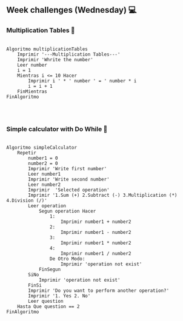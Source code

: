 <h2>Week challenges (Wednesday) 💻</h2>

<h3>Multiplication Tables 📝</h3>
<pre>
  <code>
Algoritmo multiplicationTables
	Imprimir '---Multiplication Tables---'
	Imprimir 'Whrite the number'
	Leer number
	i = 1
	Mientras i <= 10 Hacer
		Imprimir i ' * ' number ' = ' number * i
		i = i + 1
	FinMientras
FinAlgoritmo
   </code>
</pre>

</br>

<h3>Simple calculator with Do While 📝</h3>
<pre>
  <code>
Algoritmo simpleCalculator
	Repetir
		number1 = 0
		number2 = 0
		Imprimir 'Write first number'
		Leer number1
		Imprimir 'Write second number'
		Leer number2
		Imprimir  'Selected operation'
		Imprimir '1.Sum (+) 2.Subtract (-) 3.Multiplication (*) 4.Division (/)'
		Leer operation
			Segun operation Hacer
				1: 
					Imprimir number1 + number2
				2: 
					Imprimir number1 - number2
				3: 
					Imprimir number1 * number2
				4: 
					Imprimir number1 / number2
				De Otro Modo:
					Imprimir 'operation not exist'
			FinSegun
		SiNo
			Imprimir 'operation not exist'
		FinSi
		Imprimir 'Do you want to perform another operation?'
		Imprimir '1. Yes 2. No'
		Leer question
	Hasta Que question == 2
FinAlgoritmo
   </code>
</pre>
